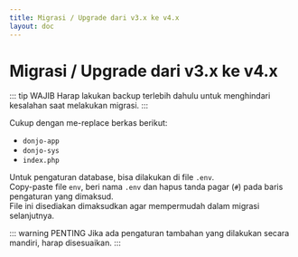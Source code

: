 ```yaml
---
title: Migrasi / Upgrade dari v3.x ke v4.x
layout: doc
---
```


# Migrasi / Upgrade dari v3.x ke v4.x
::: tip WAJIB
Harap lakukan backup terlebih dahulu untuk menghindari kesalahan saat melakukan migrasi.
:::

Cukup dengan me-replace berkas berikut:
- `donjo-app`
- `donjo-sys`
- `index.php`

Untuk pengaturan database, bisa dilakukan di file `.env`.\
Copy-paste file `env`, beri nama `.env` dan hapus tanda pagar (`#`) pada baris pengaturan yang dimaksud.\
File ini disediakan dimaksudkan agar mempermudah dalam migrasi selanjutnya.


::: warning PENTING
Jika ada pengaturan tambahan yang dilakukan secara mandiri, harap disesuaikan.
:::
